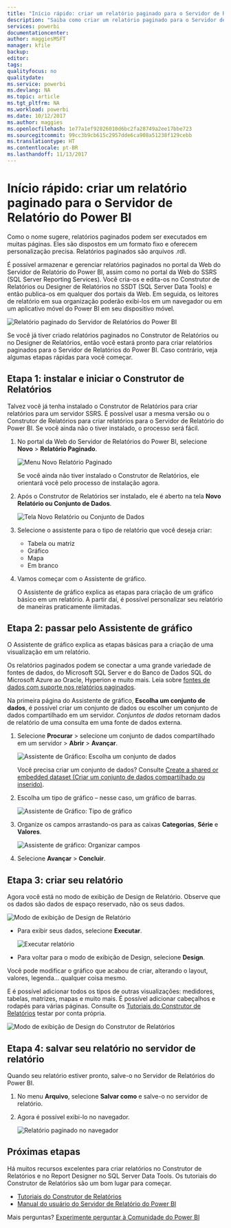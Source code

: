 ```yaml
---
title: "Início rápido: criar um relatório paginado para o Servidor de Relatório do Power BI"
description: "Saiba como criar um relatório paginado para o Servidor de Relatório do Power BI em algumas etapas simples."
services: powerbi
documentationcenter: 
author: maggiesMSFT
manager: kfile
backup: 
editor: 
tags: 
qualityfocus: no
qualitydate: 
ms.service: powerbi
ms.devlang: NA
ms.topic: article
ms.tgt_pltfrm: NA
ms.workload: powerbi
ms.date: 10/12/2017
ms.author: maggies
ms.openlocfilehash: 1e77a1ef92826010d6bc2fa28749a2ee17bbe723
ms.sourcegitcommit: 99cc3b9cb615c2957dde6ca908a51238f129cebb
ms.translationtype: HT
ms.contentlocale: pt-BR
ms.lasthandoff: 11/13/2017
---
```

# <a name="quickstart-create-a-paginated-report-for-power-bi-report-server"></a>Início rápido: criar um relatório paginado para o Servidor de Relatório do Power BI
Como o nome sugere, relatórios paginados podem ser executados em muitas páginas. Eles são dispostos em um formato fixo e oferecem personalização precisa. Relatórios paginados são arquivos .rdl.

É possível armazenar e gerenciar relatórios paginados no portal da Web do Servidor de Relatório do Power BI, assim como no portal da Web do SSRS (SQL Server Reporting Services). Você cria-os e edita-os no Construtor de Relatórios ou Designer de Relatórios no SSDT (SQL Server Data Tools) e então publica-os em qualquer dos portais da Web. Em seguida, os leitores de relatório em sua organização poderão exibi-los em um navegador ou em um aplicativo móvel do Power BI em seu dispositivo móvel.

![Relatório paginado do Servidor de Relatórios do Power BI](media/quickstart-create-paginated-report/reportserver-paginated-report.png)

Se você já tiver criado relatórios paginados no Construtor de Relatórios ou no Designer de Relatórios, então você estará pronto para criar relatórios paginados para o Servidor de Relatórios do Power BI. Caso contrário, veja algumas etapas rápidas para você começar.

## <a name="step-1-install-and-start-report-builder"></a>Etapa 1: instalar e iniciar o Construtor de Relatórios
Talvez você já tenha instalado o Construtor de Relatórios para criar relatórios para um servidor SSRS. É possível usar a mesma versão ou o Construtor de Relatórios para criar relatórios para o Servidor de Relatório do Power BI. Se você ainda não o tiver instalado, o processo será fácil.

1. No portal da Web do Servidor de Relatórios do Power BI, selecione **Novo** > **Relatório Paginado**.
   
    ![Menu Novo Relatório Paginado](media/quickstart-create-paginated-report/reportserver-new-paginated-report-menu.png)
   
    Se você ainda não tiver instalado o Construtor de Relatórios, ele orientará você pelo processo de instalação agora.
2. Após o Construtor de Relatórios ser instalado, ele é aberto na tela **Novo Relatório ou Conjunto de Dados**.
   
    ![Tela Novo Relatório ou Conjunto de Dados](media/quickstart-create-paginated-report/reportserver-paginated-new-report-screen.png)
3. Selecione o assistente para o tipo de relatório que você deseja criar:
   
   * Tabela ou matriz
   * Gráfico
   * Mapa
   * Em branco
4. Vamos começar com o Assistente de gráfico.
   
    O Assistente de gráfico explica as etapas para criação de um gráfico básico em um relatório. A partir daí, é possível personalizar seu relatório de maneiras praticamente ilimitadas.

## <a name="step-2-go-through-the-chart-wizard"></a>Etapa 2: passar pelo Assistente de gráfico
O Assistente de gráfico explica as etapas básicas para a criação de uma visualização em um relatório.

Os relatórios paginados podem se conectar a uma grande variedade de fontes de dados, do Microsoft SQL Server e do Banco de Dados SQL do Microsoft Azure ao Oracle, Hyperion e muito mais. Leia sobre [fontes de dados com suporte nos relatórios paginados](connect-data-sources.md).

Na primeira página do Assistente de gráfico, **Escolha um conjunto de dados**, é possível criar um conjunto de dados ou escolher um conjunto de dados compartilhado em um servidor. *Conjuntos de dados* retornam dados de relatório de uma consulta em uma fonte de dados externa.

1. Selecione **Procurar** > selecione um conjunto de dados compartilhado em um servidor > **Abrir** > **Avançar**.
   
    ![Assistente de Gráfico: Escolha um conjunto de dados](media/quickstart-create-paginated-report/reportserver-paginated-choose-dataset.png)
   
     Você precisa criar um conjunto de dados? Consulte [Create a shared or embedded dataset (Criar um conjunto de dados compartilhado ou inserido)](https://docs.microsoft.com/sql/reporting-services/report-data/create-a-shared-dataset-or-embedded-dataset-report-builder-and-ssrs).
2. Escolha um tipo de gráfico – nesse caso, um gráfico de barras.
   
    ![Assistente de Gráfico: Tipo de gráfico](media/quickstart-create-paginated-report/reportserver-paginated-choose-chart-type.png)
3. Organize os campos arrastando-os para as caixas **Categorias**, **Série** e **Valores**.
   
    ![Assistente de gráfico: Organizar campos](media/quickstart-create-paginated-report/reportserver-paginated-arrange-fields.png)
4. Selecione **Avançar** > **Concluir**.

## <a name="step-3-design-your-report"></a>Etapa 3: criar seu relatório
Agora você está no modo de exibição de Design de Relatório. Observe que os dados são dados de espaço reservado, não os seus dados.

![Modo de exibição de Design de Relatório](media/quickstart-create-paginated-report/reportserver-paginated-preview-report.png)

* Para exibir seus dados, selecione **Executar**.
  
     ![Executar relatório](media/quickstart-create-paginated-report/reportserver-paginated-run-report.png)
* Para voltar para o modo de exibição de Design, selecione **Design**.

Você pode modificar o gráfico que acabou de criar, alterando o layout, valores, legenda... qualquer coisa mesmo.

E é possível adicionar todos os tipos de outras visualizações: medidores, tabelas, matrizes, mapas e muito mais. É possível adicionar cabeçalhos e rodapés para várias páginas. Consulte os [Tutoriais do Construtor de Relatórios](https://docs.microsoft.com/sql/reporting-services/report-builder-tutorials) testar por conta própria.

![Modo de exibição de Design do Construtor de Relatórios](media/quickstart-create-paginated-report/reportserver-paginated-finished-design-report.png)

## <a name="step-4-save-your-report-to-the-report-server"></a>Etapa 4: salvar seu relatório no servidor de relatório
Quando seu relatório estiver pronto, salve-o no Servidor de Relatórios do Power BI.

1. No menu **Arquivo**, selecione **Salvar como** e salve-o no servidor de relatório. 
2. Agora é possível exibi-lo no navegador.
   
    ![Relatório paginado no navegador](media/quickstart-create-paginated-report/reportserver-paginated-report.png)

## <a name="next-steps"></a>Próximas etapas
Há muitos recursos excelentes para criar relatórios no Construtor de Relatórios e no Report Designer no SQL Server Data Tools. Os tutoriais do Construtor de Relatórios são um bom lugar para começar.

* [Tutoriais do Construtor de Relatórios](https://docs.microsoft.com/sql/reporting-services/report-builder-tutorials)
* [Manual do usuário do Servidor de Relatório do Power BI](user-handbook-overview.md)  

Mais perguntas? [Experimente perguntar à Comunidade do Power BI](https://community.powerbi.com/)

